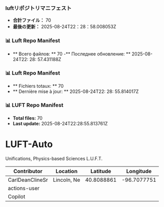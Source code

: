 <!-- LUFT_MANIFEST_JA START -->
### luftリポジトリマニフェスト

-  **合計ファイル：** 70
-  **最後の更新：** 2025-08-24T22：28：58.008053Z
<!-- LUFT_MANIFEST_JA END -->

<!-- LUFT_MANIFEST_RU START -->
### 📊 Luft Repo Manifest

- ** Всего файлов: ** 70
-** Последнее обновление: ** 2025-08-24T22: 28: 57.431188Z
<!-- LUFT_MANIFEST_RU END -->

<!-- LUFT_MANIFEST_FR START -->
### 📊 Luft Repo Manifest

- ** Fichiers totaux: ** 70
- ** Dernière mise à jour: ** 2025-08-24T22: 28: 55.814017Z
<!-- LUFT_MANIFEST_FR END -->

<!-- LUFT_MANIFEST_EN START -->
### 📊 LUFT Repo Manifest

- **Total files:** 70
- **Last update:** 2025-08-24T22:28:55.813761Z

<!-- LUFT_MANIFEST_EN END -->

# LUFT-Auto
Unifications, Physics-based Sciences L.U.F.T.

<!-- LUFT_CONTRIBUTOR_MAP START -->
| Contributor | Location | Latitude | Longitude |
|-------------|----------|----------|-----------|
| CarlDeanClineSr | Lincoln, Ne | 40.8088861 | -96.7077751 |
| actions-user |  |  |  |
| Copilot |  |  |  |

<!-- LUFT_CONTRIBUTOR_MAP END -->
